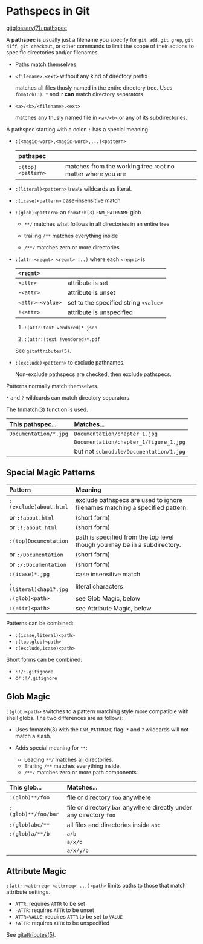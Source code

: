 # Pathspecs in Git

[gitglossary(7): pathspec](https://git-scm.com/docs/gitglossary.html#def_pathspec)

A **pathspec** is usually just a filename you specify for `git add`,
`git grep`, `git diff`, `git checkout`, or other commands to limit
the scope of their actions to specific directories and/or filenames.

-   Paths match themselves.

-   `<filename>.<ext>` without any kind of directory prefix

    matches all files thusly named in the entire directory tree.  Uses
    `fnmatch(3)`.  `*` and `?` **can** match directory separators.

-   `<a>/<b>/<filename>.<ext>`

    matches any thusly named file in `<a>/<b>` or any of its
    subdirectories.

A pathspec starting with a colon `:` has a special meaning.

-   `:(<magic-word>,<magic-word>,...)<pattern>`

    | pathspec | |
    |:--|:--|
    | `:(top)<pattern>` | matches from the working tree root no matter where you are |

-   `:(literal)<pattern>` treats wildcards as literal.

-   `:(icase)<pattern>` case-insensitive match

-   `:(glob)<pattern>` an `fnmatch(3)` `FNM_PATHNAME` glob

    -   `**/` matches what follows in all directories in an entire
        tree

    -   trailing `/**` matches everything inside

    -   `/**/` matches zero or more directories

-   `:(attr:<reqmt> <reqmt> ...)` where each `<reqmt>` is

    | `<reqmt>`        |                                       |
    |:-----------------|:--------------------------------------|
    | `<attr>`         | attribute is set                      |
    | `-<attr>`        | attribute is unset                    |
    | `<attr>=<value>` | set to the specified string `<value>` |
    | `!<attr>`        | attribute is unspecified              |
    
    1.  `:(attr:text vendored)*.json`
    
    2.  `:(attr:!text !vendored)*.pdf`

    See `gitattributes(5)`.

-   `:(exclude)<pattern>` to exclude pathnames.

    Non-exclude pathspecs are checked, then exclude pathspecs.







Patterns normally match themselves.

`*` and `?` wildcards can match directory separators.

The [fnmatch(3)](http://man7.org/linux/man-pages/man3/fnmatch.3.html) function is used.

| This pathspec...      | Matches...                              |
|:----------------------|:----------------------------------------|
| `Documentation/*.jpg` | `Documentation/chapter_1.jpg`           |
|                       | `Documentation/chapter_1/figure_1.jpg`  |
|                       | but not `submodule/Documentation/1.jpg` |

## Special Magic Patterns

| Pattern                | Meaning                                                                      |
|:-----------------------|:-----------------------------------------------------------------------------|
| `:(exclude)about.html` | exclude pathspecs are used to ignore filenames matching a specified pattern. |
| or `:!about.html`      | (short form) |
| or `:!:about.html`     | (short form) |
| `:(top)Documentation`  | path is specified from the top level though you may be in a subdirectory.    |
| or `:/Documentation`   | (short form) |
| or `:/:Documentation`  | (short form) |
| `:(icase)*.jpg`        | case insensitive match                                                       |
| `:(literal)chap1?.jpg` | literal characters                                                           |
| `:(glob)<path>`        | see Glob Magic, below                                                        |
| `:(attr)<path>`        | see Attribute Magic, below                                                   |

Patterns can be combined:

-   `:(icase,literal)<path>`
-   `:(top,glob)<path>`
-   `:(exclude,icase)<path>`

Short forms can be combined:

-   `:!/:.gitignore`
-   or `:!/.gitignore`

## Glob Magic

`:(glob)<path>` switches to a pattern matching style more compatible
with shell globs.  The two differences are as follows:

-   Uses fnmatch(3) with the `FNM_PATHNAME` flag: `*` and `?`
    wildcards will not match a slash.

-   Adds special meaning for `**`:

    -   Leading `**/` matches all directories.
    -   Trailing `/**` matches everything inside.
    -   `/**/` matches zero or more path components.

| This glob...        | Matches...                                                          |
|:--------------------|:--------------------------------------------------------------------|
| `:(glob)**/foo`     | file or directory `foo` anywhere                                    |
| `:(glob)**/foo/bar` | file or directory `bar` anywhere directly under any directory `foo` |
| `:(glob)abc/**`     | all files and directories inside `abc`                              |
| `:(glob)a/**/b`     | `a/b`                                                               |
|                     | `a/x/b`                                                             |
|                     | `a/x/y/b`                                                           |

## Attribute Magic

`:(attr:<attrreq> <attrreq> ...)<path>` limits paths to those that match attribute settings.

-   `ATTR`: requires `ATTR` to be set
-   `-ATTR`: requires `ATTR` to be unset
-   `ATTR=VALUE`: requires `ATTR` to be set to `VALUE`
-   `!ATTR`: requires `ATTR` to be unspecified

See [gitattributes(5)](https://git-scm.com/docs/gitattributes).
